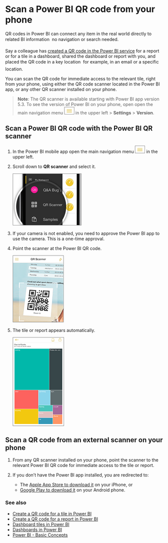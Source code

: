 <properties
   pageTitle="Scan a Power BI QR code from your phone"
   description="QR codes in Power BI can connect anything in the real world directly to related BI information in the Power BI mobile app, no search needed."
   services="powerbi"
   documentationCenter=""
   authors="maggies"
   manager="mblythe"
   backup=""
   editor=""
   tags=""
   qualityFocus="no"
   qualityDate=""/>

<tags
   ms.service="powerbi"
   ms.devlang="NA"
   ms.topic="article"
   ms.tgt_pltfrm="NA"
   ms.workload="powerbi"
   ms.date="05/09/2016"
   ms.author="maggies"/>

# Scan a Power BI QR code from your phone

QR codes in Power BI can connect any item in the real world directly to related BI information &#151; no navigation or search needed.

Say a colleague has [created a QR code in the Power BI service](powerbi-service-qr-code-for-tile.md) for a report or for a tile in a dashboard, shared the dashboard or report with you, and placed the QR code in a key location &#151; for example, in an email or a specific location. 

You can scan the QR code for immediate access to the relevant tile, right from your phone, using either the QR code scanner located in the Power BI app, or any other QR scanner installed on your phone.

>**Note**: The QR scanner is available starting with Power BI app version 5.3. To see the version of Power BI on your phone, open open the main navigation menu ![](media/powerbi-mobile-qr-code-for-tile/PBI_iPh_NavMenu.png) in the upper left > **Settings** > **Version**.

## Scan a Power BI QR code with the Power BI QR scanner

1. In the Power BI mobile app open the main navigation menu ![](media/powerbi-mobile-qr-code-for-tile/PBI_iPh_NavMenu.png) in the upper left. 

2. Scroll down to **QR scanner** and select it. 

    ![](media/powerbi-mobile-qr-code-for-tile/PBI_iPH_QRScanner2.png)

3. If your camera is not enabled, you need to approve the Power BI app to use the camera. This is a one-time approval. 

4. Point the scanner at the Power BI QR code. 

    ![](media/powerbi-mobile-qr-code-for-tile/PBI_iPh_QRScan.png)

5. The tile or report appears automatically.

    ![](media/powerbi-mobile-qr-code-for-tile/PIB_iPh_ScandTile.png)


## Scan a QR code from an external scanner on your phone

1. From any QR scanner installed on your phone, point the scanner to the relevant Power BI QR code for immediate access to the tile or report. 

2. If you don’t have the Power BI app installed, you are redirected to: 

   -  The [Apple App Store to download it](http://go.microsoft.com/fwlink/?LinkId=522062) on your iPhone, or
   -  [Google Play to download it](http://go.microsoft.com/fwlink/?LinkID=544867) on your Android phone. 

### See also

-  [Create a QR code for a tile in Power BI](powerbi-service-qr-code-for-tile.md)
-  [Create a QR code for a report in Power BI](powerbi-service-qr-code-for-report.md)
-  [Dashboard tiles in Power BI](powerbi-service-dashboard-tiles.md)
-  [Dashboards in Power BI](powerbi-service-dashboards.md)
-  [Power BI - Basic Concepts](powerbi-service-basic-concepts.md)
